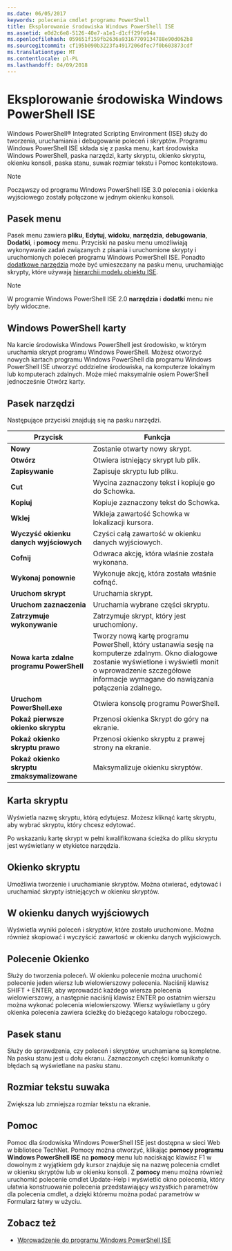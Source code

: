 ```yaml
---
ms.date: 06/05/2017
keywords: polecenia cmdlet programu PowerShell
title: Eksplorowanie środowiska Windows PowerShell ISE
ms.assetid: e0d2c6e8-5126-40e7-a1e1-d1cff29fe94a
ms.openlocfilehash: 059651f159fb2636a93167709134788e90d062b8
ms.sourcegitcommit: cf195b090b3223fa4917206dfec7f0b603873cdf
ms.translationtype: MT
ms.contentlocale: pl-PL
ms.lasthandoff: 04/09/2018
---
```

# <a name="exploring-the-windows-powershell-ise"></a>Eksplorowanie środowiska Windows PowerShell ISE

Windows PowerShell® Integrated Scripting Environment (ISE) służy do tworzenia, uruchamiania i debugowanie poleceń i skryptów. Programu Windows PowerShell ISE składa się z paska menu, kart środowiska Windows PowerShell, paska narzędzi, karty skryptu, okienko skryptu, okienku konsoli, paska stanu, suwak rozmiar tekstu i Pomoc kontekstowa.

> [!NOTE]
> Począwszy od programu Windows PowerShell ISE 3.0 polecenia i okienka wyjściowego zostały połączone w jednym okienku konsoli.

## <a name="menu-bar"></a>Pasek menu

Pasek menu zawiera **pliku**, **Edytuj**, **widoku**, **narzędzia**, **debugowania**,  **Dodatki**, i **pomocy** menu. Przyciski na pasku menu umożliwiają wykonywanie zadań związanych z pisania i uruchomione skrypty i uruchomionych poleceń programu Windows PowerShell ISE. Ponadto [dodatkowe narzędzia](../../core-powershell/ise/The-ISEAddOnTool-Object.md) może być umieszczany na pasku menu, uruchamiając skrypty, które używają [hierarchii modelu obiektu ISE](../../core-powershell/ise/The-ISE-Object-Model-Hierarchy.md).

> [!NOTE]
> W programie Windows PowerShell ISE 2.0 **narzędzia** i **dodatki** menu nie były widoczne.

## <a name="windows-powershell-tabs"></a>Windows PowerShell karty

Na karcie środowiska Windows PowerShell jest środowisko, w którym uruchamia skrypt programu Windows PowerShell. Możesz otworzyć nowych kartach programu Windows PowerShell dla programu Windows PowerShell ISE utworzyć oddzielne środowiska, na komputerze lokalnym lub komputerach zdalnych. Może mieć maksymalnie osiem PowerShell jednocześnie Otwórz karty.

## <a name="toolbar"></a>Pasek narzędzi

Następujące przyciski znajdują się na pasku narzędzi.

|Przycisk|Funkcja|
|----------|------------|
|**Nowy**|Zostanie otwarty nowy skrypt.|
|**Otwórz**|Otwiera istniejący skrypt lub plik.|
|**Zapisywanie**|Zapisuje skryptu lub pliku.|
|**Cut**|Wycina zaznaczony tekst i kopiuje go do Schowka.|
|**Kopiuj**|Kopiuje zaznaczony tekst do Schowka.|
|**Wklej**|Wkleja zawartość Schowka w lokalizacji kursora.|
|**Wyczyść okienku danych wyjściowych**|Czyści całą zawartość w okienku danych wyjściowych.|
|**Cofnij**|Odwraca akcję, która właśnie została wykonana.|
|**Wykonaj ponownie**|Wykonuje akcję, która została właśnie cofnąć.|
|**Uruchom skrypt**|Uruchamia skrypt.|
|**Uruchom zaznaczenia**|Uruchamia wybrane części skryptu.|
|**Zatrzymuje wykonywanie**|Zatrzymuje skrypt, który jest uruchomiony.|
|**Nowa karta zdalne programu PowerShell**|Tworzy nową kartę programu PowerShell, który ustanawia sesję na komputerze zdalnym. Okno dialogowe zostanie wyświetlone i wyświetli monit o wprowadzenie szczegółowe informacje wymagane do nawiązania połączenia zdalnego.|
|**Uruchom PowerShell.exe**|Otwiera konsolę programu PowerShell.|
|**Pokaż pierwsze okienko skryptu**|Przenosi okienka Skrypt do góry na ekranie.|
|**Pokaż okienko skryptu prawo**|Przenosi okienko skryptu z prawej strony na ekranie.|
|**Pokaż okienko skryptu zmaksymalizowane**|Maksymalizuje okienku skryptów.|

## <a name="script-tab"></a>Karta skryptu

Wyświetla nazwę skryptu, którą edytujesz. Możesz kliknąć kartę skryptu, aby wybrać skryptu, który chcesz edytować.

Po wskazaniu kartę skrypt w pełni kwalifikowana ścieżka do pliku skryptu jest wyświetlany w etykietce narzędzia.

## <a name="script-pane"></a>Okienko skryptu

Umożliwia tworzenie i uruchamianie skryptów. Można otwierać, edytować i uruchamiać skrypty istniejących w okienku skryptów.

## <a name="output-pane"></a>W okienku danych wyjściowych

Wyświetla wyniki poleceń i skryptów, które zostało uruchomione. Można również skopiować i wyczyścić zawartość w okienku danych wyjściowych.

## <a name="command-pane"></a>Polecenie Okienko

Służy do tworzenia poleceń. W okienku polecenie można uruchomić polecenie jeden wiersz lub wielowierszowy polecenia. Naciśnij klawisz SHIFT + ENTER, aby wprowadzić każdego wiersza polecenia wielowierszowy, a następnie naciśnij klawisz ENTER po ostatnim wierszu można wykonać polecenia wielowierszowy. Wiersz wyświetlany u góry okienka polecenia zawiera ścieżkę do bieżącego katalogu roboczego.

## <a name="status-bar"></a>Pasek stanu

Służy do sprawdzenia, czy poleceń i skryptów, uruchamiane są kompletne. Na pasku stanu jest u dołu ekranu. Zaznaczonych części komunikaty o błędach są wyświetlane na pasku stanu.

## <a name="text-size-slider"></a>Rozmiar tekstu suwaka

Zwiększa lub zmniejsza rozmiar tekstu na ekranie.

## <a name="help"></a>Pomoc

Pomoc dla środowiska Windows PowerShell ISE jest dostępna w sieci Web w bibliotece TechNet. Pomocy można otworzyć, klikając **pomocy programu Windows PowerShell ISE** na **pomocy** menu lub naciskając klawisz F1 w dowolnym z wyjątkiem gdy kursor znajduje się na nazwę polecenia cmdlet w okienku skryptów lub w okienku konsoli. Z **pomocy** menu można również uruchomić polecenie cmdlet Update-Help i wyświetlić okno polecenia, który ułatwia konstruowanie polecenia przedstawiający wszystkich parametrów dla polecenia cmdlet, a dzięki któremu można podać parametrów w Formularz łatwy w użyciu.

## <a name="see-also"></a>Zobacz też

- [Wprowadzenie do programu Windows PowerShell ISE](../../core-powershell/ise/Introducing-the-Windows-PowerShell-ISE.md)